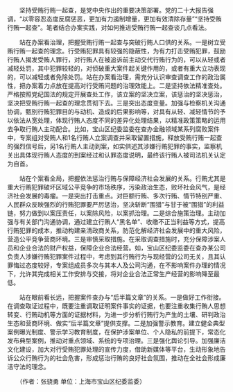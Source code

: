 　　坚持受贿行贿一起查，是党中央作出的重要决策部署。党的二十大报告强调，“以零容忍态度反腐惩恶，更加有力遏制增量，更加有效清除存量”“坚持受贿行贿一起查”。笔者结合办案实践，对如何推进受贿行贿一起查谈几点看法。

　　站在办案看治理，把握受贿行贿一起查与突破行贿人口供的关系。一是树立受贿行贿一起查的理念。行受贿犯罪具有较强的隐蔽性，为有力打击受贿犯罪，鼓励行贿人揭发受贿人罪行，对行贿人在被追诉前主动交代行贿行为的，可以从轻或者减轻处罚，其中犯罪较轻的，对侦破重大案件起关键作用的，或者有重大立功表现的，可以减轻或者免除处罚。站在办案看治理，需充分认识审查调查工作的政治属性，把办案着力点放在提高对行受贿问题的治理效能上。二是坚持依法精准查处。严格按照党纪国法的规定开展查处工作，该立案的坚决立案，该惩治的坚决惩治，坚决把受贿行贿一起查的理念贯彻下去。三是突出态度变量。加强与检察机关沟通协调，甄别行贿犯罪目的与动机、造成的后果影响等，对具有从轻、减轻情节的予以依法从宽处理，体现行贿人态度不同的差异化处理结果，以精准政策策略的运用去争取行贿人主动配合。比如，宝山区纪委监委在查办金融领域某系列腐败案件中，专案组对受贿人和1名行贿人立案调查并采取留置措施，释放受贿行贿一起查的强烈信号后，另1名行贿人主动到案，如实供述其涉嫌行贿犯罪的事实，监察机关出具体现行贿人态度的到案经过和认罪态度说明，最终该行贿人被司法机关认定为自首。

　　站在个案看全局，把握依法惩治行贿与保障经济社会发展的关系。行贿尤其是重大行贿犯罪破坏区域公平竞争的市场秩序，污染政治生态，败坏社会风气，是经济社会发展的毒瘤。一是突出打击重点。对巨额行贿、多次行贿、情节特别严重、人民群众反映强烈的行贿犯罪要严厉惩治，坚决斩断“围猎”与甘于被“围猎”的利益链，努力做到以案压责任，以案除风险，以案抓治理。二是综合施策治理。主动加强与有关部门沟通协调，通过建立行贿人“黑名单”、收缴不正当利益等方式，提高行贿犯罪的成本，推动构建亲清政商关系，防范化解经济社会发展中的重大风险，营造公平竞争营商环境。三是审慎采取措施。在采取调查措施时，充分保障涉案人员和企业合法的财产权益，保障企业合法经营。如，宝山区纪委监委在查办某公司负责人涉嫌行贿犯罪案件过程中，考虑到其行贿行为与现经营的公司无关，且其认罪悔过态度较好，专案组成员多次与其本人及公司沟通，在不影响案件办理的情况下，允许其完成相关工作安排与交接，将对企业合法正常生产经营的影响降至最低。

　　站在眼前看长远，把握案件查办与“后半篇文章”的关系。一是做好工作衔接。在调查取证过程中，既要注重调取证明案件事实的证据，也要注重收集行贿人思想转变、行贿动机等方面的证据材料，为进一步分析行贿行为产生的土壤、研判政治生态和营商环境、做实“后半篇文章”提供支撑。二是加强警示教育。建立健全典型案例曝光制度、警示学习教育制度，在保护涉案单位、个人隐私的前提下，常态化发布典型案例，推动对重点领域、系统的专项治理。三是强化舆论引导。加强廉洁文化建设，加大对行受贿犯罪处理的宣传力度，借助新媒体等平台，生动形象地告诉公众行贿行为的社会危害，形成惩治行贿的良好社会氛围，推动在全社会形成廉洁守法的理念。

　　（作者：张骁勇 单位：上海市宝山区纪委监委）